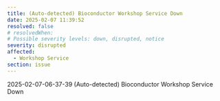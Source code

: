 ```yaml
---
title: (Auto-detected) Bioconductor Workshop Service Down
date: 2025-02-07 11:39:52
resolved: false
# resolvedWhen: 
# Possible severity levels: down, disrupted, notice
severity: disrupted
affected:
  - Workshop Service
section: issue
---
```


2025-02-07-06-37-39 (Auto-detected) Bioconductor Workshop Service Down

